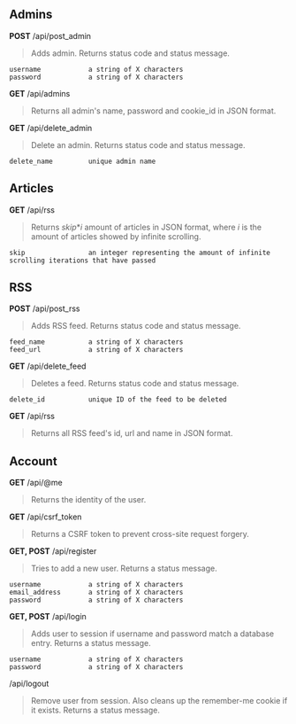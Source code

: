 ## Admins
**POST** /api/post_admin
> Adds admin. Returns status code and status message.
```
username            a string of X characters
password            a string of X characters
```

**GET** /api/admins
> Returns all admin's name, password and cookie_id in JSON format.

**GET** /api/delete_admin
> Delete an admin. Returns status code and status message.
```
delete_name         unique admin name
```

## Articles
**GET** /api/rss
> Returns _skip_*_i_ amount of articles in JSON format, where _i_ is the amount of articles showed by infinite scrolling.
```
skip                an integer representing the amount of infinite scrolling iterations that have passed
```

## RSS
**POST** /api/post_rss
> Adds RSS feed. Returns status code and status message.
```
feed_name           a string of X characters
feed_url            a string of X characters
```

**GET** /api/delete_feed
> Deletes a feed. Returns status code and status message.
```
delete_id           unique ID of the feed to be deleted
```

**GET** /api/rss
> Returns all RSS feed's id, url and name in JSON format.

## Account
**GET** /api/@me
> Returns the identity of the user.

**GET** /api/csrf_token
> Returns a CSRF token to prevent cross-site request forgery.

**GET, POST** /api/register
> Tries to add a new user. Returns a status message.
```
username            a string of X characters
email_address       a string of X characters
password            a string of X characters
```

**GET, POST** /api/login
> Adds user to session if username and password match a database entry. Returns a status message.
```
username            a string of X characters
password            a string of X characters
```

/api/logout
> Remove user from session. Also cleans up the remember-me cookie if it exists. Returns a status message.

